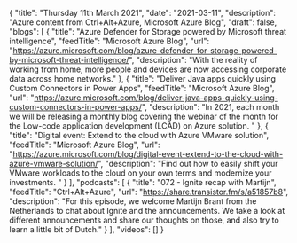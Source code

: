 {
  "title": "Thursday 11th March 2021",
  "date": "2021-03-11",
  "description": "Azure content from Ctrl+Alt+Azure, Microsoft Azure Blog",
  "draft": false,
  "blogs": [
    {
      "title": "Azure Defender for Storage powered by Microsoft threat intelligence",
      "feedTitle": "Microsoft Azure Blog",
      "url": "https://azure.microsoft.com/blog/azure-defender-for-storage-powered-by-microsoft-threat-intelligence/",
      "description": "With the reality of working from home, more people and devices are now accessing corporate data across home networks."
    },
    {
      "title": "Deliver Java apps quickly using Custom Connectors in Power Apps",
      "feedTitle": "Microsoft Azure Blog",
      "url": "https://azure.microsoft.com/blog/deliver-java-apps-quickly-using-custom-connectors-in-power-apps/",
      "description": "In 2021, each month we will be releasing a monthly blog covering the webinar of the month for the Low-code application development (LCAD) on Azure solution. "
    },
    {
      "title": "Digital event: Extend to the cloud with Azure VMware solution",
      "feedTitle": "Microsoft Azure Blog",
      "url": "https://azure.microsoft.com/blog/digital-event-extend-to-the-cloud-with-azure-vmware-solution/",
      "description": "Find out how to easily shift your VMware workloads to the cloud on your own terms and modernize your investments. "
    }
  ],
  "podcasts": [
    {
      "title": "072 - Ignite recap with Martijn",
      "feedTitle": "Ctrl+Alt+Azure",
      "url": "https://share.transistor.fm/s/a51857b8",
      "description": "For this episode, we welcome Martijn Brant from the Netherlands to chat about Ignite and the announcements. We take a look at different announcements and share our thoughts on those, and also try to learn a little bit of Dutch."
    }
  ],
  "videos": []
}